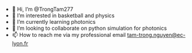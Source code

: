 - 👋 Hi, I’m @TrongTam277
- 👀 I’m interested in basketball and physics
- 🌱 I’m currently learning photonics
- 💞️ I’m looking to collaborate on python simulation for photonics
- 📫 How to reach me via my professional email tam-trong.nguyen@ec-lyon.fr

<!---
TrongTam277/TrongTam277 is a ✨ special ✨ repository because its `README.md` (this file) appears on your GitHub profile.
You can click the Preview link to take a look at your changes.
--->
